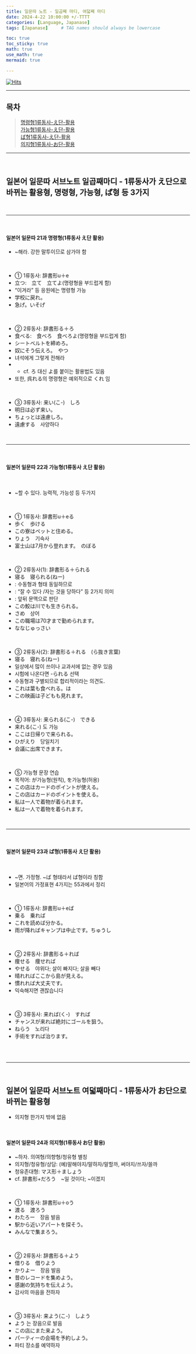 ```yaml
---
title: 일문따 노트 - 일곱째 마디, 여덟째 마디
date: 2024-4-22 10:00:00 +/-TTTT
categories: [Language, Japanase]
tags: [Japanase]     # TAG names should always be lowercase

toc: true
toc_sticky: true
math: true  
use_math: true
mermaid: true

---
```


[![Hits](https://hits.seeyoufarm.com/api/count/incr/badge.svg?url=https%3A%2F%2Fepheria.github.io&count_bg=%2379C83D&title_bg=%23555555&icon=&icon_color=%23E7E7E7&title=views&edge_flat=false)](https://hits.seeyoufarm.com)

---

## 목차

> [명령형1류동사-え단-활용](#일본어-일문따-21과-명령형1류동사-え단-활용)     
> [가능형1류동사-え단-활용](#일본어-일문따-22과-가능형1류동사-え단-활용)     
> [ば형1류동사-え단-활용](#일본어-일문따-23과-ば형1류동사-え단-활용)     
> [의지형1류동사-お단-활용](#일본어-일문따-24과-의지형1류동사-お단-활용)     

---

<br>

## 일본어 일문따 서브노트 일곱째마디 - 1류동사가 え단으로 바뀌는 활용형, 명령형, 가능형, ば형 등 3가지


<br>

---

<br>

#### 일본어 일문따 21과 명령형(1류동사 え단 활용)

- ~해라. 강한 말투이므로 삼가야 함

<br>

- ① 1류동사: 辞書形u＋e
- 立つ:　立て　立てよ(명령형을 부드럽게 함)
- “이겨라” 등 응원에는 명령형 가능
- 学校に戻れ。
- 急げ。いそげ

<br>

- ② 2류동사: 辞書形る＋ろ
- 食べる:　食べろ　食べろよ(명령형을 부드럽게 함)
- シートベルトを締めろ。
- 奴にそう伝えろ。　やつ
- 녀석에게 그렇게 전해라
- - cf. ろ 대신 よ를 붙이는 활용법도 있음
- 또한, 呉れる의 명령형은 예외적으로 くれ 임

<br>

- ③ 3류동사: 来い(こ-)　しろ
- 明日は必ず来い。
- ちょっとは遠慮しろ。
- 遠慮する　사양하다

<br>

---

<br>

#### 일본어 일문따 22과 가능형(1류동사 え단 활용)

<br>

- ~할 수 있다. 능력적, 가능성 등 두가지

<br>

- ① 1류동사: 辞書形u＋eる
- 歩く　歩ける
- この寮はペットと住める。
- りょう　기숙사
- 富士山は7月から登れます。　のぼる

<br>

- ② 2류동사(1): 辞書形る＋られる
- 寝る　寝られる(ねー)
- : 수동형과 형태 동일하므로
- : “잘 수 있다 /자는 것을 당하다” 등 2가지 의미
- : 앞뒤 문맥으로 판단
- この鮫は川でも生きられる。
- さめ　상어
- この職場は70才まで勤められます。
- ななじゅっさい

<br>

- ③ 2류동사(2): 辞書形る＋れる　(ら抜き言葉)
- 寝る　寝れる(ねー)
- 일상에서 많이 쓰이나 교과서에 없는 경우 있음
- 시험에 나온다면 -られる 선택
- 수동형과 구별되므로 합리적이라는 의견도.
- これは葉も食べれる。は
- この映画は子どもも見れます。

<br>

- ④ 3류동사: 来られる(こ-)　できる
- 来れる(こ-) 도 가능
- ここは日帰りで来られる。
- ひがえり　당일치기
- 会議に出席できます。

<br>

- ⑤ 가능형 문장 연습
- 목적어: が가능형(원칙), を가능형(허용)
- この店はカードのポイントが使える。
- この店はカードのポイントを使える。
- 私は一人で着物が着られます。
- 私は一人で着物を着られます。

<br>

---

<br>

#### 일본어 일문따 23과 ば형(1류동사 え단 활용)

<br>

- ~면. 가정형. ~ば 형태라서 ば형이라 칭함
- 일본어의 가정표현 4가지는 55과에서 정리

<br>

- ① 1류동사: 辞書形u＋eば
- 乗る　乗れば
- これを読めば分かる。
- 雨が降ればキャンプは中止です。ちゅうし

<br>

- ② 2류동사: 辞書形る＋れば
- 痩せる　痩せれば
- やせる　야위다; 살이 빠지다; 살을 빼다
- 晴れればここから島が見える。
- 慣れれば大丈夫です。
- 익숙해지면 괜찮습니다

<br>

- ③ 3류동사: 来れば(く-)　すれば
- チャンスが来れば絶対にゴールを狙う。
- ねらう　노리다
- 手術をすれば治ります。

<br>
<br>

---

<br>

## 일본어 일문따 서브노트 여덟째마디 - 1류동사가 お단으로 바뀌는 활용형

- 의지형 한가지 밖에 없음

<br>

#### 일본어 일문따 24과 의지형(1류동사 お단 활용)

- ~하자. 의여형/의향형/청유형 별칭
- 의지형/청유형/상담: (예)말해야지/말하자/말할까, 써야지/쓰자/쓸까
- 청유존대형: マス形＋ましょう
- cf. 辞書形+だろう　~일 것이다; ~이겠지

<br>

- ① 1류동사: 辞書形u＋oう
- 渡る　渡ろう
- わたろー　장음 발음
- 駅から近いアパートを探そう。
- みんなで集まろう。

<br>

- ② 2류동사: 辞書形る＋よう
- 借りる　借りよう
- かりよー　장음 발음
- 昔のレコードを集めよう。
- 感謝の気持ちを伝えよう。
- 감사의 마음을 전하자

<br>

- ③ 3류동사: 来よう(こ-)　しよう
- よう 는 장음으로 발음
- この店にまた来よう。
- パーティーの会場を予約しよう。
- 파티 장소를 예약하자

<br>